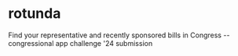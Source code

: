 # rotunda
Find your representative and recently sponsored bills in Congress -- congressional app challenge '24 submission
